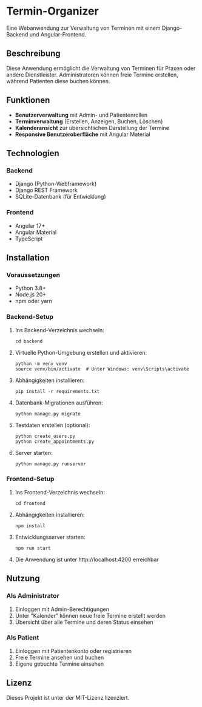 # Termin-Organizer

Eine Webanwendung zur Verwaltung von Terminen mit einem Django-Backend und Angular-Frontend.

## Beschreibung

Diese Anwendung ermöglicht die Verwaltung von Terminen für Praxen oder andere Dienstleister. Administratoren können freie Termine erstellen, während Patienten diese buchen können.

## Funktionen

- **Benutzerverwaltung** mit Admin- und Patientenrollen
- **Terminverwaltung** (Erstellen, Anzeigen, Buchen, Löschen)
- **Kalenderansicht** zur übersichtlichen Darstellung der Termine
- **Responsive Benutzeroberfläche** mit Angular Material

## Technologien

### Backend
- Django (Python-Webframework)
- Django REST Framework
- SQLite-Datenbank (für Entwicklung)

### Frontend
- Angular 17+
- Angular Material
- TypeScript

## Installation

### Voraussetzungen
- Python 3.8+
- Node.js 20+
- npm oder yarn

### Backend-Setup
1. Ins Backend-Verzeichnis wechseln:
   ```
   cd backend
   ```
2. Virtuelle Python-Umgebung erstellen und aktivieren:
   ```
   python -m venv venv
   source venv/bin/activate  # Unter Windows: venv\Scripts\activate
   ```
3. Abhängigkeiten installieren:
   ```
   pip install -r requirements.txt
   ```
4. Datenbank-Migrationen ausführen:
   ```
   python manage.py migrate
   ```
5. Testdaten erstellen (optional):
   ```
   python create_users.py
   python create_appointments.py
   ```
6. Server starten:
   ```
   python manage.py runserver
   ```

### Frontend-Setup
1. Ins Frontend-Verzeichnis wechseln:
   ```
   cd frontend
   ```
2. Abhängigkeiten installieren:
   ```
   npm install
   ```
3. Entwicklungsserver starten:
   ```
   npm run start
   ```
4. Die Anwendung ist unter http://localhost:4200 erreichbar

## Nutzung

### Als Administrator
1. Einloggen mit Admin-Berechtigungen
2. Unter "Kalender" können neue freie Termine erstellt werden
3. Übersicht über alle Termine und deren Status einsehen

### Als Patient
1. Einloggen mit Patientenkonto oder registrieren
2. Freie Termine ansehen und buchen
3. Eigene gebuchte Termine einsehen

## Lizenz

Dieses Projekt ist unter der MIT-Lizenz lizenziert.
